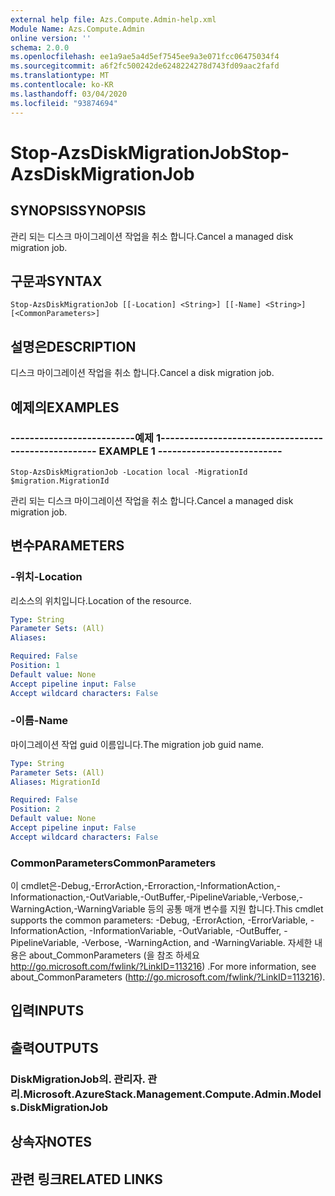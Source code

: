 ```yaml
---
external help file: Azs.Compute.Admin-help.xml
Module Name: Azs.Compute.Admin
online version: ''
schema: 2.0.0
ms.openlocfilehash: ee1a9ae5a4d5ef7545ee9a3e071fcc06475034f4
ms.sourcegitcommit: a6f2fc500242de6248224278d743fd09aac2fafd
ms.translationtype: MT
ms.contentlocale: ko-KR
ms.lasthandoff: 03/04/2020
ms.locfileid: "93874694"
---
```

# <span data-ttu-id="dbca2-101">Stop-AzsDiskMigrationJob</span><span class="sxs-lookup"><span data-stu-id="dbca2-101">Stop-AzsDiskMigrationJob</span></span>

## <span data-ttu-id="dbca2-102">SYNOPSIS</span><span class="sxs-lookup"><span data-stu-id="dbca2-102">SYNOPSIS</span></span>
<span data-ttu-id="dbca2-103">관리 되는 디스크 마이그레이션 작업을 취소 합니다.</span><span class="sxs-lookup"><span data-stu-id="dbca2-103">Cancel a managed disk migration job.</span></span>

## <span data-ttu-id="dbca2-104">구문과</span><span class="sxs-lookup"><span data-stu-id="dbca2-104">SYNTAX</span></span>

```
Stop-AzsDiskMigrationJob [[-Location] <String>] [[-Name] <String>] [<CommonParameters>]
```

## <span data-ttu-id="dbca2-105">설명은</span><span class="sxs-lookup"><span data-stu-id="dbca2-105">DESCRIPTION</span></span>
<span data-ttu-id="dbca2-106">디스크 마이그레이션 작업을 취소 합니다.</span><span class="sxs-lookup"><span data-stu-id="dbca2-106">Cancel a disk migration job.</span></span>

## <span data-ttu-id="dbca2-107">예제의</span><span class="sxs-lookup"><span data-stu-id="dbca2-107">EXAMPLES</span></span>

### <span data-ttu-id="dbca2-108">--------------------------예제 1--------------------------</span><span class="sxs-lookup"><span data-stu-id="dbca2-108">-------------------------- EXAMPLE 1 --------------------------</span></span>
```
Stop-AzsDiskMigrationJob -Location local -MigrationId $migration.MigrationId
```

<span data-ttu-id="dbca2-109">관리 되는 디스크 마이그레이션 작업을 취소 합니다.</span><span class="sxs-lookup"><span data-stu-id="dbca2-109">Cancel a managed disk migration job.</span></span>

## <span data-ttu-id="dbca2-110">변수</span><span class="sxs-lookup"><span data-stu-id="dbca2-110">PARAMETERS</span></span>

### <span data-ttu-id="dbca2-111">-위치</span><span class="sxs-lookup"><span data-stu-id="dbca2-111">-Location</span></span>
<span data-ttu-id="dbca2-112">리소스의 위치입니다.</span><span class="sxs-lookup"><span data-stu-id="dbca2-112">Location of the resource.</span></span>

```yaml
Type: String
Parameter Sets: (All)
Aliases: 

Required: False
Position: 1
Default value: None
Accept pipeline input: False
Accept wildcard characters: False
```

### <span data-ttu-id="dbca2-113">-이름</span><span class="sxs-lookup"><span data-stu-id="dbca2-113">-Name</span></span>
<span data-ttu-id="dbca2-114">마이그레이션 작업 guid 이름입니다.</span><span class="sxs-lookup"><span data-stu-id="dbca2-114">The migration job guid name.</span></span>

```yaml
Type: String
Parameter Sets: (All)
Aliases: MigrationId

Required: False
Position: 2
Default value: None
Accept pipeline input: False
Accept wildcard characters: False
```

### <span data-ttu-id="dbca2-115">CommonParameters</span><span class="sxs-lookup"><span data-stu-id="dbca2-115">CommonParameters</span></span>
<span data-ttu-id="dbca2-116">이 cmdlet은-Debug,-ErrorAction,-Erroraction,-InformationAction,-Informationaction,-OutVariable,-OutBuffer,-PipelineVariable,-Verbose,-WarningAction,-WarningVariable 등의 공통 매개 변수를 지원 합니다.</span><span class="sxs-lookup"><span data-stu-id="dbca2-116">This cmdlet supports the common parameters: -Debug, -ErrorAction, -ErrorVariable, -InformationAction, -InformationVariable, -OutVariable, -OutBuffer, -PipelineVariable, -Verbose, -WarningAction, and -WarningVariable.</span></span> <span data-ttu-id="dbca2-117">자세한 내용은 about_CommonParameters (을 참조 하세요 http://go.microsoft.com/fwlink/?LinkID=113216) .</span><span class="sxs-lookup"><span data-stu-id="dbca2-117">For more information, see about_CommonParameters (http://go.microsoft.com/fwlink/?LinkID=113216).</span></span>

## <span data-ttu-id="dbca2-118">입력</span><span class="sxs-lookup"><span data-stu-id="dbca2-118">INPUTS</span></span>

## <span data-ttu-id="dbca2-119">출력</span><span class="sxs-lookup"><span data-stu-id="dbca2-119">OUTPUTS</span></span>

### <span data-ttu-id="dbca2-120">DiskMigrationJob의. 관리자. 관리.</span><span class="sxs-lookup"><span data-stu-id="dbca2-120">Microsoft.AzureStack.Management.Compute.Admin.Models.DiskMigrationJob</span></span>

## <span data-ttu-id="dbca2-121">상속자</span><span class="sxs-lookup"><span data-stu-id="dbca2-121">NOTES</span></span>

## <span data-ttu-id="dbca2-122">관련 링크</span><span class="sxs-lookup"><span data-stu-id="dbca2-122">RELATED LINKS</span></span>

